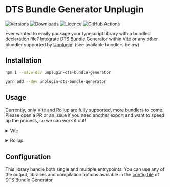 # DTS Bundle Generator Unplugin

[![Versions](https://img.shields.io/npm/v/unplugin-dts-bundle-generator)](https://www.npmjs.com/package/unplugin-dts-bundle-generator?activeTab=versions)
[![Downloads](https://img.shields.io/npm/dt/unplugin-dts-bundle-generator)](https://www.npmjs.com/package/unplugin-dts-bundle-generator)
[![Licence](https://img.shields.io/npm/l/unplugin-dts-bundle-generator)](./LICENCE)
[![GitHub Actions](https://img.shields.io/github/actions/workflow/status/f-lawe/unplugin-dts-bundle-generator/pr-checks.yml)](https://github.com/f-lawe/unplugin-dts-bundle-generator/actions/workflows/pr-checks.yml)

Ever wanted to easily package your typescript library with a bundled declaration file? Integrate [DTS Bundle Generator](https://github.com/timocov/dts-bundle-generator) within [Vite](https://github.com/vitejs/vite) or any other blundler supported by [Unplugin](https://github.com/unjs/unplugin)!
(see available bundlers below)

## Installation
```sh
npm i --save-dev unplugin-dts-bundle-generator
```

```sh
yarn add --dev unplugin-dts-bundle-generator
```

## Usage
Currently, only Vite and Rollup are fully supported, more bundlers to come. Please open a PR or an issue if you need another export and want to speed up the process, so we can work it out!

<details>
<summary>Vite</summary><br>

With Vite, add this block to your `vite.config.ts`:

```ts
import path from 'node:path';
import dtsBundleGenerator from 'unplugin-dts-bundle-generator/vite';
import { defineConfig, normalizePath } from 'vite';

export default defineConfig({
  plugins: [
    dtsBundleGenerator({
      fileName: 'my-lib.d.ts',
      output: {
        // output config
      },
      libraries: {
        // libraries config
      },
      compilation: {
        // compilation options
      }
    })
  ],
  build: {
    lib: {
      entry: normalizePath('src/index.ts'),
      formats: ['es'],
      fileName: 'my-lib.js'
    }
  }
});
```
<br></details>

<details>
<summary>Rollup</summary><br>

With Rollup, add this block to your `rollup.config.ts`:

```ts
import dtsBundleGenerator from 'unplugin-dts-bundle-generator/rollup';

export default {
  plugins: [
    dtsBundleGenerator({
      fileName: 'my-lib.d.ts',
      output: {
        // output config
      },
      libraries: {
        // libraries config
      },
      compilation: {
        // compilation options
      }
    }),
  ],
  input: 'src/index.ts',
  output: {
    dir: 'dist',
    format: 'es',
  },
};
```
<br></details>

## Configuration

This library handle both single and multiple entrypoints. You can use any of the output, libraries and compilation options available in the [config file](https://github.com/timocov/dts-bundle-generator/blob/master/src/config-file/README.md) of DTS Bundle Generator.
